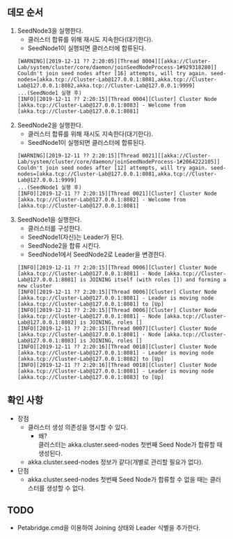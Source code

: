 ## 데모 순서
1. SeedNode3을 실행한다.
   - 클러스터 합류를 위해 재시도 지속한다(대기한다).
   - SeedNode1이 실행되면 클러스터에 합류된다.
   ```
   [WARNING][2019-12-11 ?? 2:20:05][Thread 0004][[akka://Cluster-Lab/system/cluster/core/daemon/joinSeedNodeProcess-1#929318280]] Couldn't join seed nodes after [16] attempts, will try again. seed-nodes=[akka.tcp://Cluster-Lab@127.0.0.1:8081,akka.tcp://Cluster-Lab@127.0.0.1:8082,akka.tcp://Cluster-Lab@127.0.0.1:9999]
   ...(SeedNode1 실행 후)
   [INFO][2019-12-11 ?? 2:20:15][Thread 0004][Cluster] Cluster Node [akka.tcp://Cluster-Lab@127.0.0.1:8083] - Welcome from [akka.tcp://Cluster-Lab@127.0.0.1:8081]
   ```
1. SeedNode2을 실행한다.
   - 클러스터 합류를 위해 재시도 지속한다(대기한다).
   - SeedNode1이 실행되면 클러스터에 합류된다.
   ```
   [WARNING][2019-12-11 ?? 2:20:15][Thread 0021][[akka://Cluster-Lab/system/cluster/core/daemon/joinSeedNodeProcess-1#2064222105]] Couldn't join seed nodes after [12] attempts, will try again. seed-nodes=[akka.tcp://Cluster-Lab@127.0.0.1:8081,akka.tcp://Cluster-Lab@127.0.0.1:9999]
   ...(SeedNode1 실행 후)
   [INFO][2019-12-11 ?? 2:20:15][Thread 0021][Cluster] Cluster Node [akka.tcp://Cluster-Lab@127.0.0.1:8082] - Welcome from [akka.tcp://Cluster-Lab@127.0.0.1:8081]
   ```
1. SeedNode1을 실행한다.
   - 클러스터를 구성한다.
   - SeedNode1(자신)는 Leader가 된다.
   - SeedNode2을 합류 시킨다.
   - SeedNode1에서 SeedNode2로 Leader을 변경한다.
   ```
   [INFO][2019-12-11 ?? 2:20:15][Thread 0006][Cluster] Cluster Node [akka.tcp://Cluster-Lab@127.0.0.1:8081] - Node [akka.tcp://Cluster-Lab@127.0.0.1:8081] is JOINING itself (with roles []) and forming a new cluster
   [INFO][2019-12-11 ?? 2:20:15][Thread 0006][Cluster] Cluster Node [akka.tcp://Cluster-Lab@127.0.0.1:8081] - Leader is moving node [akka.tcp://Cluster-Lab@127.0.0.1:8081] to [Up]
   [INFO][2019-12-11 ?? 2:20:15][Thread 0006][Cluster] Cluster Node [akka.tcp://Cluster-Lab@127.0.0.1:8081] - Node [akka.tcp://Cluster-Lab@127.0.0.1:8082] is JOINING, roles []
   [INFO][2019-12-11 ?? 2:20:15][Thread 0007][Cluster] Cluster Node [akka.tcp://Cluster-Lab@127.0.0.1:8081] - Node [akka.tcp://Cluster-Lab@127.0.0.1:8083] is JOINING, roles []
   [INFO][2019-12-11 ?? 2:20:16][Thread 0018][Cluster] Cluster Node [akka.tcp://Cluster-Lab@127.0.0.1:8081] - Leader is moving node [akka.tcp://Cluster-Lab@127.0.0.1:8082] to [Up]
   [INFO][2019-12-11 ?? 2:20:16][Thread 0018][Cluster] Cluster Node [akka.tcp://Cluster-Lab@127.0.0.1:8081] - Leader is moving node [akka.tcp://Cluster-Lab@127.0.0.1:8083] to [Up]
   ```

## 확인 사항
- 장점
  - 클러스터 생성 의존성을 명시할 수 있다.
    - 왜?  
	  클러스터는 akka.cluster.seed-nodes 첫번째 Seed Node가 합류할 때 생성된다.
  - akka.cluster.seed-nodes 정보가 같다(개별로 관리할 필요가 없다).
- 단점
  - akka.cluster.seed-nodes 첫번째 Seed Node가 합류할 수 없을 때는 클러스터를 생성할 수 없다.

## TODO
- Petabridge.cmd을 이용하여 Joining 상태와 Leader 식별을 추가한다.
